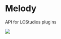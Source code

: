 # Melody
 API for LCStudios plugins

[![](https://jitpack.io/v/Tonierbobcat/MelodyAPI.svg)](https://jitpack.io/#Tonierbobcat/MelodyAPI)
